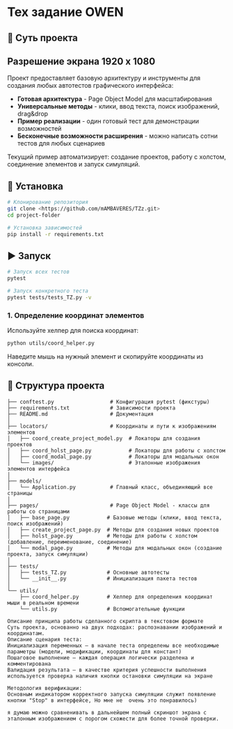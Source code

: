 # Тех задание OWEN


## 🎯 Суть проекта

## Разрешение экрана 1920 x 1080

Проект предоставляет базовую архитектуру и инструменты для создания любых автотестов 
графического интерфейса:

- **Готовая архитектура** - Page Object Model для масштабирования
- **Универсальные методы** - клики, ввод текста, поиск изображений, drag&drop
- **Пример реализации** - один готовый тест для демонстрации возможностей
- **Бесконечные возможности расширения** - можно написать сотни тестов для любых сценариев

Текущий пример автоматизирует: создание проектов, работу с холстом, соединение элементов и запуск симуляций.

## 🚀 Установка

```bash
# Клонирование репозитория
git clone <https://github.com/mAMBAVERES/TZz.git>
cd project-folder

# Установка зависимостей
pip install -r requirements.txt
```

## ▶️ Запуск

```bash
# Запуск всех тестов
pytest

# Запуск конкретного теста
pytest tests/tests_TZ.py -v
```

### 1. Определение координат элементов
Используйте хелпер для поиска координат:
```bash
python utils/coord_helper.py
```
Наведите мышь на нужный элемент и скопируйте координаты из консоли.


## 📁 Структура проекта

```
├── conftest.py                  # Конфигурация pytest (фикстуры)
├── requirements.txt             # Зависимости проекта
├── README.md                    # Документация
│
├── locators/                    # Координаты и пути к изображениям элементов
│   ├── coord_create_project_model.py  # Локаторы для создания проектов
│   ├── coord_holst_page.py            # Локаторы для работы с холстом
│   ├── coord_modal_page.py            # Локаторы для модальных окон
│   └── images/                        # Эталонные изображения элементов интерфейса
│
├── models/
│   └── Application.py           # Главный класс, объединяющий все страницы
│
├── pages/                       # Page Object Model - классы для работы со страницами
│   ├── base_page.py            # Базовые методы (клики, ввод текста, поиск изображений)
│   ├── create_project_page.py  # Методы для создания новых проектов
│   ├── holst_page.py           # Методы для работы с холстом (добавление, переименование, соединение)
│   └── modal_page.py           # Методы для модальных окон (создание проекта, запуск симуляции)
│
├── tests/
│   ├── tests_TZ.py             # Основные автотесты
│   └── __init__.py             # Инициализация пакета тестов
│
└── utils/
    ├── coord_helper.py         # Хелпер для определения координат мыши в реальном времени
    └── utils.py                # Вспомогательные функции
```

```
Описание принципа работы сделанного скрипта в текстовом формате
Суть проекта, основанно на двух подходах: распознавании изображений и координатам.
Описание сценария теста:
Инициализация переменных — в начале теста определены все необходимые параметры (модели, модификации, координаты для констант)
Пошаговое выполнение — каждая операция логически разделена и комментирована
Валидация результата — в качестве критерия успешности выполнения используется проверка наличия кнопки остановки симуляции на экране

Методология верификации:
Основным индикатором корректного запуска симуляции служит появление кнопки "Stop" в интерфейсе, Но мне не  очень это понравилось)

я думаю можно сравненивать в дальнейшем полный скриншот экрана с эталонным изображением с порогом схожести для более точной проверки.
  ```